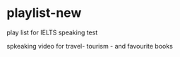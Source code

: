 # playlist-new
play list for IELTS speaking test

spkeaking video for travel- tourism - and favourite books 
